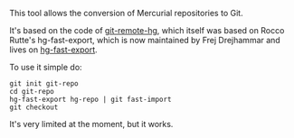 This tool allows the conversion of Mercurial repositories to Git.

It's based on the code of
[git-remote-hg](https://github.com/felipec/git-remote-hg), which itself was
based on Rocco Rutte's hg-fast-export, which is now maintained by
Frej Drejhammar and lives on [hg-fast-export](https://github.com/frej/fast-export).

To use it simple do:

```
git init git-repo
cd git-repo
hg-fast-export hg-repo | git fast-import
git checkout
```

It's very limited at the moment, but it works.
